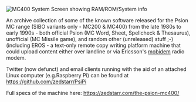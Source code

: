 ![MC400 System Screen showing RAM/ROM/System info](https://zedstarr.files.wordpress.com/2021/09/screen2021-09-21-105648.png)

An archive collection of some of the known software released for the Psion MC range (SIBO variants only - MC200 & MC400) from the late 1980s to early 1990s - both official Psion (MC Word, Sheet, Spellcheck & Thesaurus), unofficial (MC Missile game), and random other (unreleased) stuff ;-) (including EROS - a text-only remote copy writing platform machine that could upload content either over landline or via Ericsson's [mobidem](https://www.mobilephonemuseum.com/phone-detail/mobidem) radio modem.

Twitter (now defunct) and email clients running with the aid of an attached Linux computer (e.g.Raspberry Pi) can be found at https://github.com/zedstarr/PsiPi

Full specs of the machine here: https://zedstarr.com/the-psion-mc400/

